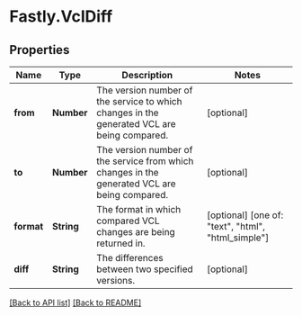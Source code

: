 # Fastly.VclDiff

## Properties

Name | Type | Description | Notes
------------ | ------------- | ------------- | -------------
**from** | **Number** | The version number of the service to which changes in the generated VCL are being compared. | [optional] 
**to** | **Number** | The version number of the service from which changes in the generated VCL are being compared. | [optional] 
**format** | **String** | The format in which compared VCL changes are being returned in. | [optional]  [one of: "text", "html", "html_simple"]
**diff** | **String** | The differences between two specified versions. | [optional] 


[[Back to API list]](../../README.md#endpoints) [[Back to README]](../../README.md)
